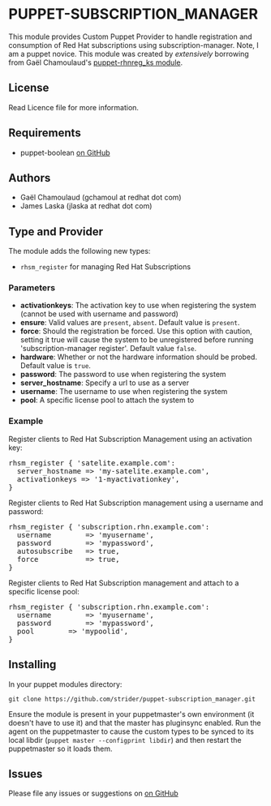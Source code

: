 # PUPPET-SUBSCRIPTION_MANAGER

This module provides Custom Puppet Provider to handle registration and consumption of Red Hat subscriptions using subscription-manager.  Note, I am a puppet novice.  This module was created by *extensively* borrowing from Gaël Chamoulaud's [puppet-rhnreg_ks module](https://github.com/strider/puppet-rhnreg_ks).

## License

Read Licence file for more information.

## Requirements
* puppet-boolean [on GitHub](https://github.com/adrienthebo/puppet-boolean)

## Authors
* Gaël Chamoulaud (gchamoul at redhat dot com)
* James Laska (jlaska at redhat dot com)

## Type and Provider

The module adds the following new types:

* `rhsm_register` for managing Red Hat Subscriptions

### Parameters

- **activationkeys**: The activation key to use when registering the system (cannot be used with username and password)
- **ensure**: Valid values are `present`, `absent`. Default value is `present`.
- **force**: Should the registration be forced. Use this option with caution, setting it true will cause the system to be unregistered before running 'subscription-manager register'. Default value `false`.
- **hardware**: Whether or not the hardware information should be probed. Default value is `true`.
- **password**: The password to use when registering the system
- **server_hostname**: Specify a url to use as a server
- **username**: The username to use when registering the system
- **pool**: A specific license pool to attach the system to

### Example

Register clients to Red Hat Subscription Management using an activation key:

<pre>
rhsm_register { 'satelite.example.com':
  server_hostname => 'my-satelite.example.com',
  activationkeys => '1-myactivationkey',
}
</pre>

Register clients to Red Hat Subscription management using a username and password:

<pre>
rhsm_register { 'subscription.rhn.example.com':
  username        => 'myusername',
  password        => 'mypassword',
  autosubscribe   => true,
  force           => true,
}
</pre>

Register clients to Red Hat Subscription management and attach to a specific license pool:

<pre>
rhsm_register { 'subscription.rhn.example.com':
  username        => 'myusername',
  password        => 'mypassword',
  pool		  => 'mypoolid',
}
</pre>


## Installing

In your puppet modules directory:

    git clone https://github.com/strider/puppet-subscription_manager.git

Ensure the module is present in your puppetmaster's own environment (it doesn't
have to use it) and that the master has pluginsync enabled.  Run the agent on
the puppetmaster to cause the custom types to be synced to its local libdir
(`puppet master --configprint libdir`) and then restart the puppetmaster so it
loads them.

## Issues

Please file any issues or suggestions on [on GitHub](https://github.com/jlaska/puppet-subscription_manager/issues)

